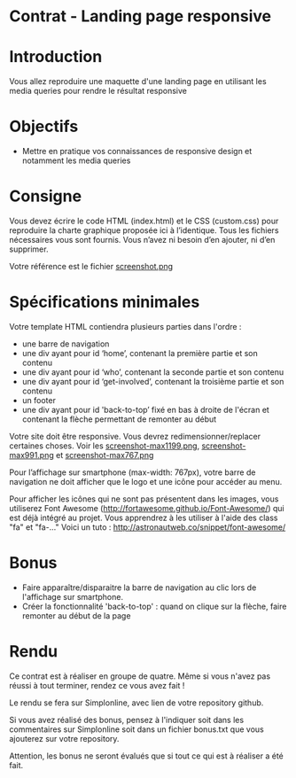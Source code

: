 # Contrat - Landing page responsive

# Introduction 

Vous allez reproduire une maquette d'une landing page en utilisant les media queries pour rendre le résultat responsive

# Objectifs

* Mettre en pratique vos connaissances de responsive design et notamment les media queries

# Consigne

Vous devez écrire le code HTML (index.html) et le CSS (custom.css) pour reproduire la charte graphique proposée ici à l’identique. Tous les fichiers nécessaires vous sont fournis. Vous n’avez ni besoin d’en ajouter, ni d’en supprimer.

Votre référence est le fichier [screenshot.png](screenshot.png)

# Spécifications minimales

Votre template HTML contiendra plusieurs parties dans l'ordre :

* une barre de navigation
* une div ayant pour id ‘home’, contenant la première partie et son contenu
* une div ayant pour id ‘who’, contenant la seconde partie et son contenu
* une div ayant pour id ‘get-involved’, contenant la troisième partie et son contenu
* un footer
* une div ayant pour id 'back-to-top’ fixé en bas à droite de l'écran et contenant la flèche permettant de remonter au début

Votre site doit être responsive. Vous devrez redimensionner/replacer certaines choses. Voir les [screenshot-max1199.png](screenshot-max1199.png), [screenshot-max991.png](screenshot-max991.png) et [screenshot-max767.png](screenshot-max767.png)

Pour l’affichage sur smartphone (max-width: 767px), votre barre de navigation ne doit afficher que le logo et une icône pour accéder au menu.

Pour afficher les icônes qui ne sont pas présentent dans les images, vous utiliserez Font Awesome
(http://fortawesome.github.io/Font-Awesome/) qui est déjà intégré au projet. Vous apprendrez à les utiliser à l'aide des class "fa" et "fa-..." Voici un tuto : http://astronautweb.co/snippet/font-awesome/

# Bonus

* Faire apparaître/disparaitre la barre de navigation au clic lors de l'affichage sur smartphone.
* Créer la fonctionnalité 'back-to-top' : quand on clique sur la flèche, faire remonter au début de la page

# Rendu 

Ce contrat est à réaliser en groupe de quatre. Même si vous n'avez pas réussi à tout terminer, rendez ce vous avez fait !

Le rendu se fera sur Simplonline, avec lien de votre repository github.

Si vous avez réalisé des bonus, pensez à l'indiquer soit dans les commentaires sur Simplonline soit dans un fichier bonus.txt que vous ajouterez sur votre repository.

Attention, les bonus ne seront évalués que si tout ce qui est à réaliser a été fait.
